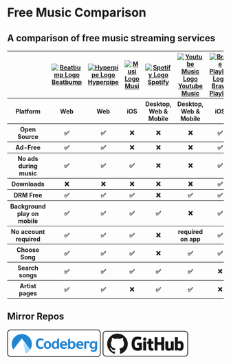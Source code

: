 <html>
  <h1>Free Music Comparison</h1>
    <h2>A comparison of free music streaming services</h2>
<table>
<tr>
    <th></th>
    <th><a href="https://github.com/snuffyDev/Beatbump"><img src="https://github.com/snuffyDev/Beatbump/raw/master/.repo/images/logo-header.png" alt="Beatbump Logo" height="36"> <br /> Beatbump</a></th>
    <th><a href="https://codeberg.org/Hyperpipe/Hyperpipe"><img src="https://codeberg.org/avatars/62d47f74223a5736349a9685fb9a517b?size=420" alt="Hyperpipe Logo" height="36"> <br /> Hyperpipe</a></th>
    <th><a href="https://feelthemusi.com"><img src="https://is2-ssl.mzstatic.com/image/thumb/Purple122/v4/7d/76/2f/7d762f0e-10ab-1ff2-baf7-84cdaca16219/Icon-1x_U007emarketing-0-6-0-85-220.png/492x0w.webp" alt="Musi Logo" width="36" height="36"> <br /> Musi</a></th>
    <th><a href="https://open.spotify.com"><img src="http://img.talkandroid.com/uploads/2016/01/spotify-app-logo.png" alt="Spotify Logo" width="36" height="36"> <br /> Spotify</a></th>
    <th><a href="https://music.youtube.com"><img src="https://imgs.search.brave.com/18QtcP6qUdGUZUskYznMPoRJniTv8JFedTwM-oY9-jc/rs:fit:1200:1200:1/g:ce/aHR0cHM6Ly9sb2dv/ZG93bmxvYWQub3Jn/L3dwLWNvbnRlbnQv/dXBsb2Fkcy8yMDE4/LzA5L3lvdXR1YmUt/bXVzaWMtbG9nby03/LnBuZw" alt="Youtube Music Logo" width="36" height="36"> <br /> Youtube Music</a></th>
    <th><a href="https://brave.com/playlist"><img src="https://cdn.search.brave.com/serp/v1/static/brand/7aad80c1b58c70bab482ce1e3c4e332fba2eab52180bfca5b012b571a31d2696-brave-logo-small.svg" alt="Brave Playlist Logo" height="36"> <br /> Brave Playlist</a></th>
  </tr>
  <tr>
    <th>Platform</th>
    <th>Web</th>
    <th>Web</th>
    <th>iOS</th>
    <th>Desktop, Web & Mobile</th>
    <th>Desktop, Web & Mobile</th>
    <th>iOS</th>
  </tr>
  <tr>
    <th>Open Source</th>
    <th>✅</th>
    <th>✅</th>
    <th>❌</th>
    <th>❌</th>
    <th>❌</th>
    <th>✅</th>
  </tr>
  <tr>
    <th>Ad-Free</th>
    <th>✅</th>
    <th>✅</th>
    <th>❌</th>
    <th>❌</th>
    <th>❌</th>
    <th>✅</th>
  </tr>
  <tr>
    <th>No ads during music</th>
    <th>✅</th>
    <th>✅</th>
    <th>✅</th>
    <th>❌</th>
    <th>❌</th>
    <th>✅</th>
  </tr>
  <tr>
    <th>Downloads</th>
    <th>❌</th>
    <th>❌</th>
    <th>❌</th>
    <th>❌</th>
    <th>❌</th>
    <th>✅</th>
  </tr>
  <tr>
    <th>DRM Free</th>
    <th>✅</th>
    <th>✅</th>
    <th>✅</th>
    <th>❌</th>
    <th>✅</th>
    <th>✅</th>
  </tr>
  <tr>
    <th>Background play on mobile</th>
    <th>✅</th>
    <th>✅</th>
    <th>✅</th>
    <th>✅</th>
    <th>❌</th>
    <th>✅</th>
  </tr>
  <tr>
    <th>No account required</th>
    <th>✅</th>
    <th>✅</th>
    <th>✅</th>
    <th>❌</th>
    <th>required on app</th>
    <th>✅</th>
  </tr>
  <tr>
    <th>Choose Song</th>
    <th>✅</th>
    <th>✅</th>
    <th>✅</th>
    <th>❌</th>
    <th>✅</th>
    <th>✅</th>
  </tr>
  <tr>
    <th>Search songs</th>
    <th>✅</th>
    <th>✅</th>
    <th>✅</th>
    <th>✅</th>
    <th>✅</th>
    <th>❌</th>
  </tr>
  <tr>
    <th>Artist pages</th>
    <th>✅</th>
    <th>✅</th>
    <th>❌</th>
    <th>✅</th>
    <th>✅</th>
    <th>❌</th>
  </tr>
 </table>
<h2>Mirror Repos</h2>
  <a href="https://codeberg.org/Iron-Maltese/Free-Music-Comparison"> <img src="https://raw.githubusercontent.com/ManeraKai/manerakai/main/icons/codeberg.svg" alt="Codeberg Badge"></a>
  <a href="https://github.com/IronMaltese/Free-Music-Comparison"> <img src="https://raw.githubusercontent.com/ManeraKai/manerakai/main/icons/github.svg" alt="Codeberg Badge"></a>
</html>

